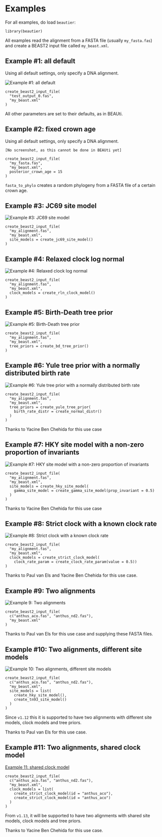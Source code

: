 # Examples

For all examples, do load `beautier`:

```{r load_library}
library(beautier)
```

All examples read the alignment from a FASTA file (usually `my_fasta.fas`) 
and create a BEAST2 input file called `my_beast.xml`.

## Example #1: all default

Using all default settings, only specify a DNA alignment.

![Example #1: all default](pics/all_default.png)

```{r example_1}
create_beast2_input_file(
  "test_output_0.fas",
  "my_beast.xml"
)
```

All other parameters are set to their defaults, as in BEAUti.

## Example #2: fixed crown age

Using all default settings, only specify a DNA alignment.

```
[No screenshot, as this cannot be done in BEAUti yet]
```

```{r example_2}
create_beast2_input_file(
  "my_fasta.fas",
  "my_beast.xml",
  posterior_crown_age = 15
)
```

`fasta_to_phylo` creates a random phylogeny from
a FASTA file of a certain crown age. 

## Example #3: JC69 site model

![Example #3: JC69 site model](pics/jc69_2_4.png)

```{r example_3}
create_beast2_input_file(
  "my_alignment.fas",
  "my_beast.xml",
  site_models = create_jc69_site_model()
)
```

## Example #4: Relaxed clock log normal

![Example #4: Relaxed clock log normal](pics/relaxed_clock_log_normal_2_4.png)

```{r example_4}
create_beast2_input_file(
  "my_alignment.fas",
  "my_beast.xml",
  clock_models = create_rln_clock_model()
)
```

## Example #5: Birth-Death tree prior

![Example #5: Birth-Death tree prior](pics/birth_death_2_4.png)

```{r example_5}
create_beast2_input_file(
  "my_alignment.fas",
  "my_beast.xml",
  tree_priors = create_bd_tree_prior() 
)
```

## Example #6: Yule tree prior with a normally distributed birth rate

![Example #6: Yule tree prior with a normally distributed birth rate](pics/birth_rate_normal_2_4.png)

```{r example_6}
create_beast2_input_file(
  "my_alignment.fas",
  "my_beast.xml",
  tree_priors = create_yule_tree_prior(
    birth_rate_distr = create_normal_distr()
  ) 
)
```

Thanks to Yacine Ben Chehida for this use case

## Example #7: HKY site model with a non-zero proportion of invariants

![Example #7: HKY site model with a non-zero proportion of invariants](pics/hky_prop_invariant_0_5_2_4.png)

```{r example_7}
create_beast2_input_file(
  "my_alignment.fas",
  "my_beast.xml",
  site_models = create_hky_site_model(
    gamma_site_model = create_gamma_site_model(prop_invariant = 0.5)
  )
)
```

Thanks to Yacine Ben Chehida for this use case

## Example #8: Strict clock with a known clock rate

![Example #8: Strict clock with a known clock rate](pics/strict_clock_rate_0_5_2_4.png)

```{r example_8}
create_beast2_input_file(
  "my_alignment.fas",
  "my_beast.xml",
  clock_models = create_strict_clock_model(
    clock_rate_param = create_clock_rate_param(value = 0.5)) 
)
```

Thanks to Paul van Els and Yacine Ben Chehida for this use case.

## Example #9: Two alignments

![Example 9: Two alignments](pics/anthus_2_4.png)

```{r example_9}
create_beast2_input_file(
  c("anthus_aco.fas", "anthus_nd2.fas"),
  "my_beast.xml"
)
```

Thanks to Paul van Els for this use case and supplying these FASTA files.

## Example #10: Two alignments, different site models

![Example 10: Two alignments, different site models](pics/aco_hky_nd2_tn93.png)

```{r example_10}
create_beast2_input_file(
  c("anthus_aco.fas", "anthus_nd2.fas"),
  "my_beast.xml",
  site_models = list(
    create_hky_site_model(), 
    create_tn93_site_model()
  )
)
```

Since `v1.12` this it is supported to have two alignments with different site models, clock models and tree priors.

Thanks to Paul van Els for this use case.

## Example #11: Two alignments, shared clock model

[Example 11: shared clock model](aco_nd2_same_clock_model.png)

```{r example_10}
create_beast2_input_file(
  c("anthus_aco.fas", "anthus_nd2.fas"),
  "my_beast.xml",
  clock_models = list(
    create_strict_clock_model(id = "anthus_aco"), 
    create_strict_clock_model(id = "anthus_aco")
  )
)
```

From `v1.13`, it will be supported to have two alignments with shared site models, clock models and tree priors.

Thanks to Yacine Ben Chehida for this use case.

